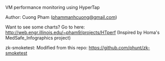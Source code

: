 VM performance monitoring using HyperTap

Author: Cuong Pham (phammanhcuong@gmail.com)

Want to see some charts? Go to here: http://web.engr.illinois.edu/~pham9/projects/HTperf
(Inspired by Homa's MedSafe_Infographics project)

zk-smoketest: Modified from this repo: https://github.com/phunt/zk-smoketest